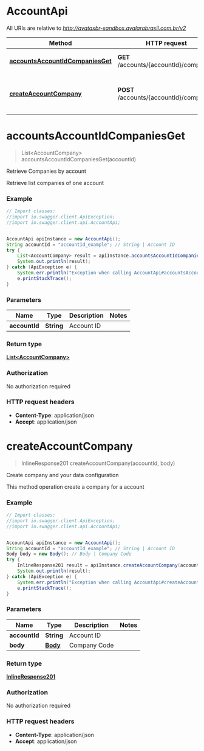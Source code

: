 # AccountApi

All URIs are relative to *http://avataxbr-sandbox.avalarabrasil.com.br/v2*

Method | HTTP request | Description
------------- | ------------- | -------------
[**accountsAccountIdCompaniesGet**](AccountApi.md#accountsAccountIdCompaniesGet) | **GET** /accounts/{accountId}/companies | Retrieve Companies by account
[**createAccountCompany**](AccountApi.md#createAccountCompany) | **POST** /accounts/{accountId}/companies | Create company and your data configuration


<a name="accountsAccountIdCompaniesGet"></a>
# **accountsAccountIdCompaniesGet**
> List&lt;AccountCompany&gt; accountsAccountIdCompaniesGet(accountId)

Retrieve Companies by account

Retrieve list companies of one account

### Example
```java
// Import classes:
//import io.swagger.client.ApiException;
//import io.swagger.client.api.AccountApi;


AccountApi apiInstance = new AccountApi();
String accountId = "accountId_example"; // String | Account ID
try {
    List<AccountCompany> result = apiInstance.accountsAccountIdCompaniesGet(accountId);
    System.out.println(result);
} catch (ApiException e) {
    System.err.println("Exception when calling AccountApi#accountsAccountIdCompaniesGet");
    e.printStackTrace();
}
```

### Parameters

Name | Type | Description  | Notes
------------- | ------------- | ------------- | -------------
 **accountId** | **String**| Account ID |

### Return type

[**List&lt;AccountCompany&gt;**](AccountCompany.md)

### Authorization

No authorization required

### HTTP request headers

 - **Content-Type**: application/json
 - **Accept**: application/json

<a name="createAccountCompany"></a>
# **createAccountCompany**
> InlineResponse201 createAccountCompany(accountId, body)

Create company and your data configuration

This method operation create a company for a account 

### Example
```java
// Import classes:
//import io.swagger.client.ApiException;
//import io.swagger.client.api.AccountApi;


AccountApi apiInstance = new AccountApi();
String accountId = "accountId_example"; // String | Account ID
Body body = new Body(); // Body | Company Code
try {
    InlineResponse201 result = apiInstance.createAccountCompany(accountId, body);
    System.out.println(result);
} catch (ApiException e) {
    System.err.println("Exception when calling AccountApi#createAccountCompany");
    e.printStackTrace();
}
```

### Parameters

Name | Type | Description  | Notes
------------- | ------------- | ------------- | -------------
 **accountId** | **String**| Account ID |
 **body** | [**Body**](Body.md)| Company Code |

### Return type

[**InlineResponse201**](InlineResponse201.md)

### Authorization

No authorization required

### HTTP request headers

 - **Content-Type**: application/json
 - **Accept**: application/json

